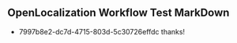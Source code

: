 ## OpenLocalization Workflow Test MarkDown
* 7997b8e2-dc7d-4715-803d-5c30726effdc 
thanks!<!--HONumber=Mar16_HO2-->
